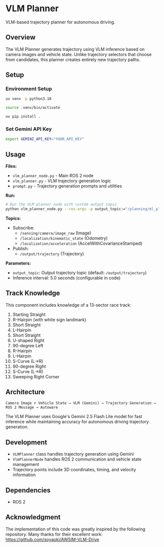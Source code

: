 # VLM Planner

VLM-based trajectory planner for autonomous driving.

## Overview

The VLM Planner generates trajectory using VLM inference based on camera images and vehicle state. Unlike trajectory selectors that choose from candidates, this planner creates entirely new trajectory paths.

## Setup

### Environment Setup

```sh
uv venv -p python3.10
```

```sh
source .venv/bin/activate
```

```sh
uv pip install .
```

### Set Gemini API Key

```sh
export GEMINI_API_KEY="YOUR_API_KEY"
```

## Usage

**Files:**
- `vlm_planner_node.py` - Main ROS 2 node
- `vlm_planner.py` - VLM trajectory generation logic
- `prompt.py` - Trajectory generation prompts and utilities

**Run:**
```sh
# Run the VLM planner node with custom output topic
python vlm_planner_node.py --ros-args -p output_topic:="/planning/ml_planner/auto/trajectory"
```

**Topics:**
- Subscribe:
  - `/sensing/camera/image_raw` (Image)
  - `/localization/kinematic_state` (Odometry)
  - `/localization/acceleration` (AccelWithCovarianceStamped)
- Publish:
  - `/output/trajectory` (Trajectory)

**Parameters:**
- `output_topic`: Output trajectory topic (default: `/output/trajectory`)
- Inference interval: 5.0 seconds (configurable in code)

## Track Knowledge

This component includes knowledge of a 13-sector race track:

1. Starting Straight
2. R-Hairpin (with white sign landmark)
3. Short Straight
4. L-Hairpin
5. Short Straight
6. U-shaped Right
7. 90-degree Left
8. R-Hairpin
9. L-Hairpin
10. S-Curve (L->R)
11. 90-degree Right
12. S-Curve (L->R)
13. Sweeping Right Corner

## Architecture

```
Camera Image + Vehicle State → VLM (Gemini) → Trajectory Generation → ROS 2 Message → Autoware
```

The VLM Planner uses Google's Gemini 2.5 Flash Lite model for fast inference while maintaining accuracy for autonomous driving trajectory generation.

## Development

- `VLMPlanner` class handles trajectory generation using Gemini
- `VlmPlannerNode` handles ROS 2 communication and vehicle state management
- Trajectory points include 3D coordinates, timing, and velocity information

## Dependencies

- ROS 2

## Acknowledgment

The implementation of this code was greatly inspired by the following repository. Many thanks for their excellent work:
https://github.com/soyaoki/AWSIM-VLM-Drive
